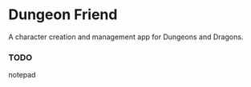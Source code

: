 # Dungeon Friend
A character creation and management app for Dungeons and Dragons.

### TODO
notepad
